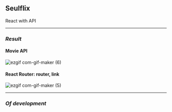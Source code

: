 ## Seulflix
React with API

------
### ***Result***

#### Movie API 
![ezgif com-gif-maker (6)](https://user-images.githubusercontent.com/63100352/109459945-22616c00-7aa3-11eb-944f-99709dd63c80.gif)

#### React Router: router, link
![ezgif com-gif-maker (5)](https://user-images.githubusercontent.com/63100352/109459611-7ddf2a00-7aa2-11eb-958d-d6f5dbe7973d.gif)


----- 

### ***Of development***